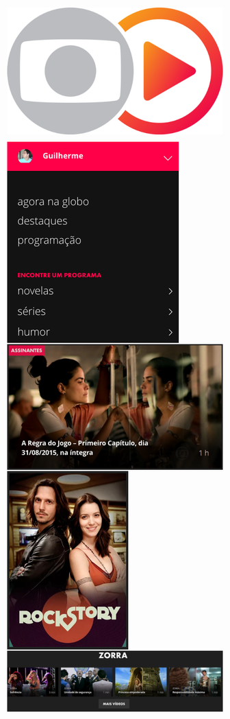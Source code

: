 ![Globo Play](static/globo-play-logo.png)

![](static/globo-play-menu.png)
![](static/globo-play-thumb.png)
![](static/globo-play-poster.png)
![](static/globo-play-offer.png)
